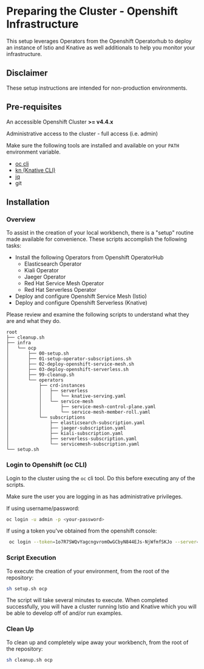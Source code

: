# Preparing the Cluster - Openshift Infrastructure

This setup leverages Operators from the Openshift Operatorhub to deploy an instance of Istio and Knative as well additionals to help you monitor your infrastructure.

## Disclaimer 

These setup instructions are intended for non-production environments. 

## Pre-requisites

An accessible Openshift Cluster **>= v4.4.x**

Administrative access to the cluster - full access (i.e. admin)

Make sure the following tools are installed and available on your `PATH` environment variable. 
- [oc cli](https://developers.redhat.com/openshift/command-line-tools)
- [kn (Knative CLI)](https://knative.dev/docs/install/install-kn/)
- [jq](https://stedolan.github.io/jq/)
- git

## Installation

### Overview

To assist in the creation of your local workbench, there is a "setup" routine made available for convenience. These scripts accomplish the following tasks: 

- Install the following Operators from Openshift OperatorHub
    - Elasticsearch Operator
    - Kiali Operator
    - Jaeger Operator
    - Red Hat Service Mesh Operator
    - Red Hat Serverless Operator
- Deploy and configure Openshift Service Mesh (Istio)
- Deploy and configure Openshift Serverless (Knative)

Please review and examine the following scripts to understand what they are and what they do. 

```
root
├── cleanup.sh
├── infra
│   └── ocp
│       ├── 00-setup.sh
│       ├── 01-setup-operator-subscriptions.sh
│       ├── 02-deploy-openshift-service-mesh.sh
│       ├── 03-deploy-openshift-serverless.sh
│       ├── 99-cleanup.sh
│       └── operators
│           ├── crd-instances
│           │   ├── serverless
│           │   │   └── knative-serving.yaml
│           │   └── service-mesh
│           │       ├── service-mesh-control-plane.yaml
│           │       └── service-mesh-member-roll.yaml
│           └── subscriptions
│               ├── elasticsearch-subscription.yaml
│               ├── jaeger-subscription.yaml
│               ├── kiali-subscription.yaml
│               ├── serverless-subscription.yaml
│               └── servicemesh-subscription.yaml
└── setup.sh
```

### Login to Openshift (oc CLI)

Login to the cluster using the `oc` cli tool. Do this before executing any of the scripts. 

Make sure the user you are logging in as has administrative privileges.

If using username/password:

```bash
oc login -u admin -p <your-password>
```

If using a token you've obtained from the openshift console: 

```bash
 oc login --token=1o7R7SWQvYagcngvromOwGCbyN844EJs-NjWfmfSKJo --server=https://my-ocp-cluster:6443
```

### Script Execution

To execute the creation of your environment, from the root of the repository: 

```bash
sh setup.sh ocp
```

The script will take several minutes to execute. When completed successfully, you will have a cluster running Istio and Knative which you will be able to develop off of and/or run examples. 

### Clean Up

To clean up and completely wipe away your workbench, from the root of the repository: 

```bash
sh cleanup.sh ocp
```

